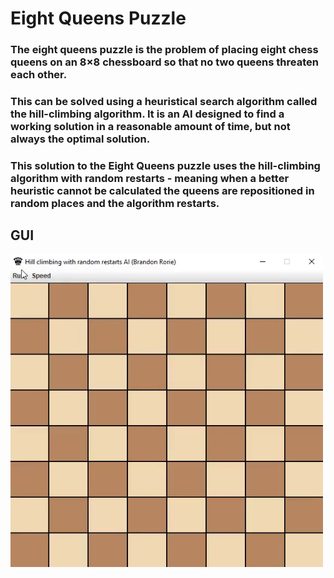 # Eight Queens Puzzle
### The eight queens puzzle is the problem of placing eight chess queens on an 8×8 chessboard so that no two queens threaten each other.

### This can be solved using a heuristical search algorithm called the hill-climbing algorithm. It is an AI designed to find a working solution in a reasonable amount of time, but not always the optimal solution. 

### This solution to the Eight Queens puzzle uses the hill-climbing algorithm with random restarts - meaning when a better heuristic cannot be calculated the queens are repositioned in random places and the algorithm restarts.

## GUI
<img src="eightQueens.gif" width="500" height="500">

